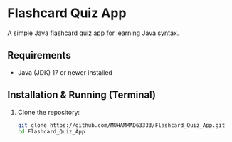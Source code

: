 # Flashcard Quiz App

A simple Java flashcard quiz app for learning Java syntax.

## Requirements
- Java (JDK) 17 or newer installed

## Installation & Running (Terminal)

1. Clone the repository:
   ```bash
   git clone https://github.com/MUHAMMAD63333/Flashcard_Quiz_App.git
   cd Flashcard_Quiz_App
